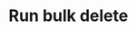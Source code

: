 # Run bulk delete

<!-- https://docs.microsoft.com/en-us/dynamics365/customer-engagement/developer/run-bulk-delete -->